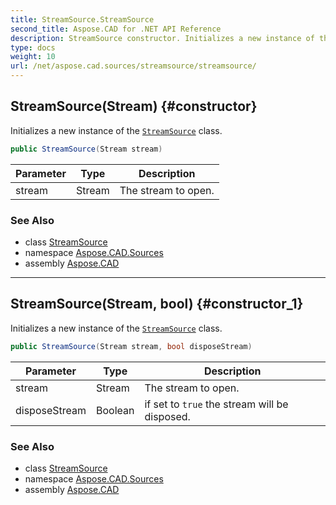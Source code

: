 ```yaml
---
title: StreamSource.StreamSource
second_title: Aspose.CAD for .NET API Reference
description: StreamSource constructor. Initializes a new instance of the StreamSource class
type: docs
weight: 10
url: /net/aspose.cad.sources/streamsource/streamsource/
---
```

## StreamSource(Stream) {#constructor}

Initializes a new instance of the [`StreamSource`](../) class.

```csharp
public StreamSource(Stream stream)
```

| Parameter | Type | Description |
| --- | --- | --- |
| stream | Stream | The stream to open. |

### See Also

* class [StreamSource](../)
* namespace [Aspose.CAD.Sources](../../../aspose.cad.sources/)
* assembly [Aspose.CAD](../../../)

---

## StreamSource(Stream, bool) {#constructor_1}

Initializes a new instance of the [`StreamSource`](../) class.

```csharp
public StreamSource(Stream stream, bool disposeStream)
```

| Parameter | Type | Description |
| --- | --- | --- |
| stream | Stream | The stream to open. |
| disposeStream | Boolean | if set to `true` the stream will be disposed. |

### See Also

* class [StreamSource](../)
* namespace [Aspose.CAD.Sources](../../../aspose.cad.sources/)
* assembly [Aspose.CAD](../../../)


